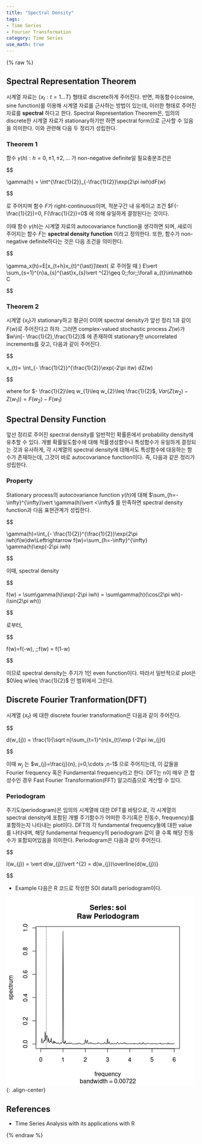 ```yaml
---
title: "Spectral Density"
tags:
- Time Series
- Fourier Transformation
category: Time Series
use_math: true
---
```

{% raw %}
## Spectral Representation Theorem

시계열 자료는 $\{x_{t}: t=1\ldots T\}$ 형태로 discrete하게 주어진다. 반면, 파동함수(cosine, sine function)를 이용해 시계열 자료를 근사하는 방법이 있는데, 이러한 형태로 주어진 자료를 **spectral** 하다고 한다. Spectral Representation Theorem은, 임의의 discrete한 시계열 자료가 stationary하기만 하면 spectral form으로 근사할 수 있음을 의미한다. 이와 관련해 다음 두 정리가 성립한다.

### Theorem 1
함수 $\gamma(h) : h=0,\pm1,\pm2,\ldots$ 가 non-negative definite일 필요충분조건은

$$

\gamma(h) = \int^{\frac{1}{2}}_{-\frac{1}{2}}\exp(2\pi iwh)dF(w)

$$

로 주어지며 함수 $F$가 right-continuous이며, 적분구간 내 유계이고 조건 $F(-\frac{1}{2})=0, F(\frac{1}{2})=0$ 에 의해 유일하게 결정된다는 것이다.

이때 함수 $\gamma(h)$는 시계열 자료의 autocovariance function을 생각하면 되며, 새로이 주어지는 함수 $F$는 **spectral density function** 이라고 정의한다. 또한, 함수가 non-negative definite하다는 것은 다음 조건을 의미한다.

$$

\gamma_x(h)=E[x_{t+h}x_{t}^{\ast}]\text{ 로 주어질 때 } E\vert \sum_{s=1}^{n}a_{s}^{\ast}x_{s}\vert ^{2}\geq 0\;\;for\;\;\forall a_{t}\in\mathbb C

$$

### Theorem 2
시계열 $\{x_t\}$가 stationary하고 평균이 0이며 spectral density가 앞선 정리 1과 같이 $F(w)$로 주어진다고 하자. 그러면 complex-valued stochastic process $Z(w)$가 $w\in[- \frac{1}{2},\frac{1}{2}]$ 에 존재하여 stationary한 uncorrelated increments를 갖고, 다음과 같이 주어진다.

$$

x_{t}= \int_{- \frac{1}{2}}^{\frac{1}{2}}\exp(-2\pi itw) dZ(w)

$$

where for $- \frac{1}{2}\leq w_{1}\leq w_{2}\leq \frac{1}{2}$, $Var(Z(w_{2})-Z(w_{1})) = F(w_{2})-F(w_{1})$ 

## Spectral Density Function
앞선 정리로 주어진 spectral density를 일반적인 확률론에서 probability density에 유추할 수 있다.  개별 확률밀도함수에 대해 적률생성함수나 특성함수가 유일하게 결정되는 것과 유사하게, 각 시계열의 spectral density에 대해서도 특성함수에 대응하는 함수가 존재하는데, 그것이 바로 autocovariance function이다. 즉, 다음과 같은 정리가 성립한다.

### Property
Stationary process의 autocovariance function $\gamma(h)$에 대해 $\sum_{h=-\infty}^{\infty}\vert \gamma(h)\vert <\infty$ 를 만족하면 spectral density function과 다음 표현관계가 성립한다.

$$

\gamma(h)=\int_{- \frac{1}{2}}^{\frac{1}{2}}\exp(2\pi iwh)f(w)dw\Leftrightarrow f(w)=\sum_{h=-\infty}^{\infty} \gamma(h)\exp(-2\pi iwh)

$$

이때, spectral density

$$

f(w) = \sum\gamma(h)\exp(-2\pi iwh) = \sum\gamma(h)(\cos(2\pi wh)-i\sin(2\pi wh))

$$

로부터,

$$

f(w)=f(-w), \;\;f(w) = f(1-w)

$$

이므로 spectral density는 주기가 1인 even function이다. 따라서 일반적으로 plot은 $0\leq w\leq \frac{1}{2}$ 인 범위에서 그린다.

## Discrete Fourier Tranformation(DFT)
시계열 $\{x_t\}$ 에 대한 discrete fourier transformation은 다음과 같이 주어진다.

$$

d(w_{j}) = \frac{1}{\sqrt n}\sum_{t=1}^{n}x_{t}\exp (-2\pi iw_{j}t)

$$

이때 $w_{j}$ 는 $w_{j}=\frac{j}{n}, j=0,\cdots ,n-1$ 으로 주어지는데, 이 값들을 Fourier frequency 혹은 Fundamental frequency라고 한다. DFT는 n이 매우 큰 합성수인 경우 Fast Fourier Transformation(FFT) 알고리즘으로 계산할 수 있다. 

### Periodogram
주기도(periodogram)은 임의의 시계열에 대한 DFT를 바탕으로, 각 시계열의 spectral density에 포함된 개별 주기함수가 어떠한 주기(혹은 진동수, frequency)를 포함하는지 나타내는 plot이다. DFT의 각 fundamental frequency들에 대한 value를 나타내며, 해당 fundamental frequency의 periodogram 값이 클 수록 해당 진동수가 포함되어있음을 의미한다. Periodogram은 다음과 같이 주어진다.

$$

I(w_{j}) = \vert d(w_{j})\vert ^{2} = d(w_{j})\overline{d(w_{j})}

$$

- Example
다음은 R 코드로 작성한 SOI data의 periodogram이다.


![](/assets/img/24272B9E-4803-4BE9-990B-ABB46E487C5C.png){: .align-center}

## References
- Time Series Analysis with its applications with R


{% endraw %}